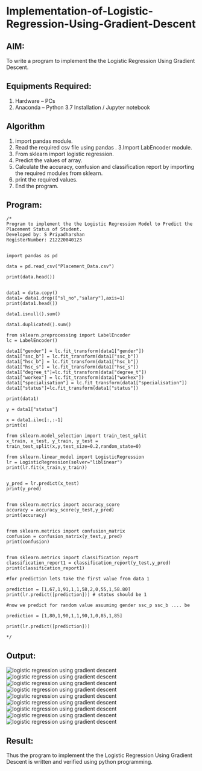 # Implementation-of-Logistic-Regression-Using-Gradient-Descent

## AIM:
To write a program to implement the the Logistic Regression Using Gradient Descent.

## Equipments Required:
1. Hardware – PCs
2. Anaconda – Python 3.7 Installation / Jupyter notebook

## Algorithm
1. import pandas module.
2. Read the required csv file using pandas . 3.Import LabEncoder module.
3. From sklearn import logistic regression.
4. Predict the values of array.
5. Calculate the accuracy, confusion and classification report by importing the required modules from sklearn.
6. print the required values.
7. End the program.

## Program:
```
/*
Program to implement the the Logistic Regression Model to Predict the Placement Status of Student.
Developed by: S Priyadharshan
RegisterNumber: 212220040123


import pandas as pd

data = pd.read_csv("Placement_Data.csv")

print(data.head())


data1 = data.copy()
data1= data1.drop(["sl_no","salary"],axis=1)
print(data1.head())

data1.isnull().sum()

data1.duplicated().sum()

from sklearn.preprocessing import LabelEncoder
lc = LabelEncoder()

data1["gender"] = lc.fit_transform(data1["gender"])
data1["ssc_b"] = lc.fit_transform(data1["ssc_b"])
data1["hsc_b"] = lc.fit_transform(data1["hsc_b"])
data1["hsc_s"] = lc.fit_transform(data1["hsc_s"])
data1["degree_t"]=lc.fit_transform(data["degree_t"])
data1["workex"] = lc.fit_transform(data1["workex"])
data1["specialisation"] = lc.fit_transform(data1["specialisation"])
data1["status"]=lc.fit_transform(data1["status"])

print(data1)

y = data1["status"]

x = data1.iloc[:,:-1]
print(x)

from sklearn.model_selection import train_test_split
x_train, x_test, y_train, y_test = train_test_split(x,y,test_size=0.2,random_state=0)

from sklearn.linear_model import LogisticRegression
lr = LogisticRegression(solver="liblinear")
print(lr.fit(x_train,y_train))


y_pred = lr.predict(x_test)
print(y_pred)


from sklearn.metrics import accuracy_score
accuracy = accuracy_score(y_test,y_pred)
print(accuracy)


from sklearn.metrics import confusion_matrix
confusion = confusion_matrix(y_test,y_pred)
print(confusion)


from sklearn.metrics import classification_report
classification_report1 = classification_report(y_test,y_pred)
print(classification_report1)

#for prediction lets take the first value from data 1

prediction = [1,67,1,91,1,1,58,2,0,55,1,58.80]
print(lr.predict([prediction])) # status should be 1 

#now we predict for random value asuuming gender ssc_p ssc_b .... be

prediction = [1,80,1,90,1,1,90,1,0,85,1,85]

print(lr.predict([prediction]))

*/
```

## Output:
![logistic regression using gradient descent](/1.png)
![logistic regression using gradient descent](/2.png)
![logistic regression using gradient descent](/3.png)
![logistic regression using gradient descent](/4.png)
![logistic regression using gradient descent](/5.png)
![logistic regression using gradient descent](/6.png)
![logistic regression using gradient descent](/7.png)
![logistic regression using gradient descent](/8.png)
![logistic regression using gradient descent](/9.png)


## Result:
Thus the program to implement the the Logistic Regression Using Gradient Descent is written and verified using python programming.

